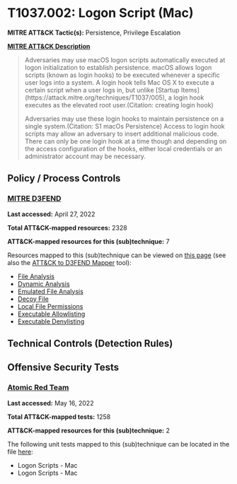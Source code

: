 # T1037.002: Logon Script (Mac)
**MITRE ATT&CK Tactic(s):** Persistence, Privilege Escalation

**[MITRE ATT&CK Description](https://attack.mitre.org/techniques/T1037/002)**
<blockquote>Adversaries may use macOS logon scripts automatically executed at logon initialization to establish persistence. macOS allows logon scripts (known as login hooks) to be executed whenever a specific user logs into a system. A login hook tells Mac OS X to execute a certain script when a user logs in, but unlike [Startup Items](https://attack.mitre.org/techniques/T1037/005), a login hook executes as the elevated root user.(Citation: creating login hook)

Adversaries may use these login hooks to maintain persistence on a single system.(Citation: S1 macOs Persistence) Access to login hook scripts may allow an adversary to insert additional malicious code. There can only be one login hook at a time though and depending on the access configuration of the hooks, either local credentials or an administrator account may be necessary. </blockquote>

## Policy / Process Controls
### [MITRE D3FEND](https://d3fend.mitre.org/)
**Last accessed:** April 27, 2022

**Total ATT&CK-mapped resources:** 2328

**ATT&CK-mapped resources for this (sub)technique:** 7

Resources mapped to this (sub)technique can be viewed on [this page](https://d3fend.mitre.org/) (see also the [ATT&CK to D3FEND Mapper](https://d3fend.mitre.org/tools/attack-mapper) tool):

* [File Analysis](https://d3fend.mitre.org/techniques/d3f:FileAnalysis)
* [Dynamic Analysis](https://d3fend.mitre.org/techniques/d3f:DynamicAnalysis)
* [Emulated File Analysis](https://d3fend.mitre.org/techniques/d3f:EmulatedFileAnalysis)
* [Decoy File](https://d3fend.mitre.org/techniques/d3f:DecoyFile)
* [Local File Permissions](https://d3fend.mitre.org/techniques/d3f:LocalFilePermissions)
* [Executable Allowlisting](https://d3fend.mitre.org/techniques/d3f:ExecutableAllowlisting)
* [Executable Denylisting](https://d3fend.mitre.org/techniques/d3f:ExecutableDenylisting)

## Technical Controls (Detection Rules)

## Offensive Security Tests
### [Atomic Red Team](https://github.com/redcanaryco/atomic-red-team)
**Last accessed:** May 16, 2022

**Total ATT&CK-mapped tests:** 1258

**ATT&CK-mapped resources for this (sub)technique:** 2

The following unit tests mapped to this (sub)technique can be located in the file [here](https://github.com/redcanaryco/atomic-red-team/tree/master/atomics/T1037.002/T1037.002.yaml):

* Logon Scripts - Mac
* Logon Scripts - Mac

